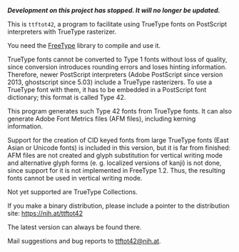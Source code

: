 **_Development on this project has stopped. It will no longer be updated._**

This is `ttftot42`, a program to facilitate using TrueType fonts on
PostScript interpreters with TrueType rasterizer.

You need the [FreeType](http://www.freetype.org/) library to compile and use it.

TrueType fonts cannot be converted to Type 1 fonts without loss of
quality, since conversion introduces rounding errors and loses hinting
information.  Therefore, newer PostScript interpreters (Adobe
PostScript since version 2013, ghostscript since 5.03) include a
TrueType rasterizers.  To use a TrueType font with them, it has to be
embedded in a PostScript font dictionary; this format is called Type 42.

This program generates such Type 42 fonts from TrueType fonts.  It
can also generate Adobe Font Metrics files (AFM files), including
kerning information.

Support for the creation of CID keyed fonts from large TrueType
fonts (East Asian or Unicode fonts) is included in this version, but
it is far from finished: AFM files are not created and glyph
substitution for vertical writing mode and alternative glyph forms
(e. g. localized versions of kanji) is not done, since support for it
is not implemented in FreeType 1.2.  Thus, the resulting fonts cannot
be used in vertical writing mode.

Not yet supported are TrueType Collections.

If you make a binary distribution, please include a pointer to the
distribution site:
	https://nih.at/ttftot42

The latest version can always be found there.

Mail suggestions and bug reports to <ttftot42@nih.at>.
